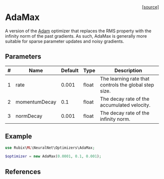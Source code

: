 <span style="float:right;"><a href="https://github.com/RubixML/ML/blob/master/src/NeuralNet/Optimizers/AdaMax.php">[source]</a></span>

# AdaMax
A version of the [Adam](adam.md) optimizer that replaces the RMS property with the infinity norm of the past gradients. As such, AdaMax is generally more suitable for sparse parameter updates and noisy gradients.

## Parameters
| # | Name | Default | Type | Description |
|---|---|---|---|---|
| 1 | rate | 0.001 | float | The learning rate that controls the global step size. |
| 2 | momentumDecay | 0.1 | float | The decay rate of the accumulated velocity. |
| 3 | normDecay | 0.001 | float | The decay rate of the infinity norm. |

## Example
```php
use Rubix\ML\NeuralNet\Optimizers\AdaMax;

$optimizer = new AdaMax(0.0001, 0.1, 0.001);
```

## References
[^1]: D. P. Kingma et al. (2014). Adam: A Method for Stochastic Optimization.